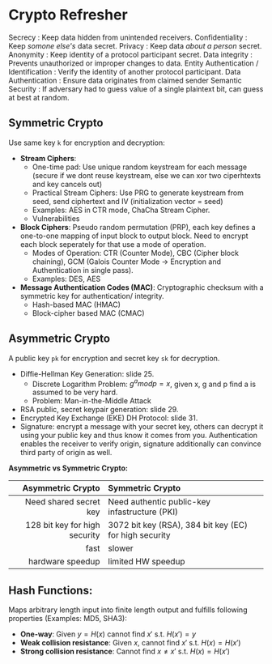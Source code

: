 # Crypto Refresher

Secrecy 
:   Keep data hidden from unintended receivers.
Confidentiality
:   Keep *somone else's* data secret.
Privacy
:   Keep data *about a person* secret.
Anonymity
:   Keep identity of a protocol participant secret.
Data integrity
:   Prevents unauthorized or improper changes to data.
Entity Authentication / Identification
:   Verify the identity of another protocol participant.
Data Authentication
:   Ensure data originates from claimed sender
Semantic Security
:   If adversary had to guess value of a single plaintext bit, can guess at best at random.

## Symmetric Crypto

Use same key `k` for encryption and decryption:

* **Stream Ciphers**:
    * One-time pad: Use unique random keystream for each message (secure if we dont reuse keystream, else we can xor two ciperhtexts and key cancels out)
    * Practical Stream Ciphers: Use PRG to generate keystream from seed, send ciphertext and IV (initialization vector = seed)
    * Examples: AES in CTR mode, ChaCha Stream Cipher.
    * Vulnerabilities
* **Block Ciphers**: Pseudo random permutation (PRP), each key defines a one-to-one mapping of input block     to output block. Need to encrypt each block seperately for that use a mode of operation.
    * Modes of Operation: CTR (Counter Mode), CBC (Cipher block chaining), GCM (Galois Counter Mode -> Encryption and Authentication in single pass).
    * Examples: DES, AES
* **Message Authentication Codes (MAC)**: Cryptographic checksum with a symmetric key for authentication/         integrity.
    * Hash-based MAC (HMAC)
    * Block-cipher based MAC (CMAC)

## Asymmetric Crypto
A public key `pk` for encryption and secret key `sk` for decryption. 

* Diffie-Hellman Key Generation: slide 25.
    * Discrete Logarithm Problem: $g^a mod p  = x$, given x, g and p find a is assumed to be very hard.
    * Problem: Man-in-the-Middle Attack
* RSA public, secret keypair generation: slide 29.
* Encrypted Key Exchange (EKE) DH Protocol: slide 31.
* Signature: encrypt a message with your secret key, others can decrypt it using your public key and thus    know it comes from you. Authentication enables the receiver to verify origin, signature additionally can   convince third party of origin as well.

**Asymmetric vs Symmetric Crypto:** 

| Asymmetric Crypto | Symmetric Crypto |
|------:|:-----|
| Need shared secret key | Need authentic public-key infastructure (PKI) |  
| 128 bit key for high security | 3072 bit key (RSA), 384 bit key (EC) for high security | 
| fast | slower | 
| hardware speedup | limited HW speedup | 

## Hash Functions:
Maps arbitrary length input into finite length output and fulfills following properties (Examples: MD5, SHA3):

* **One-way**: Given $y=H(x)$ cannot find $x'$ s.t. $H(x')=y$
* **Weak collision resistance**: Given $x$, cannot find $x'$ s.t. $H(x)=H(x')$
* **Strong collision resistance**: Cannot find $x \neq x'$ s.t. $H(x) = H(x')$




